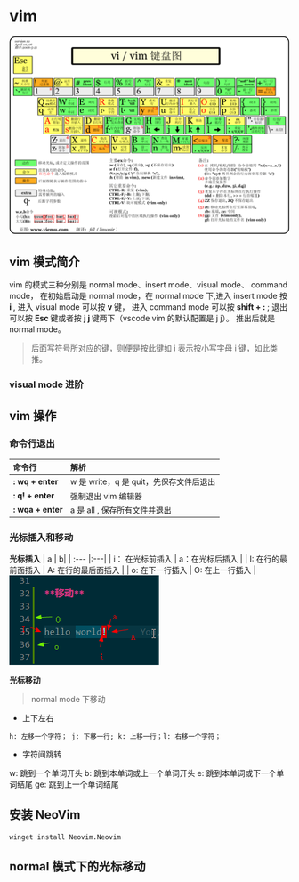 # vim

<img src="./vim-map.gif" />

## vim 模式简介

vim 的模式三种分别是 normal mode、insert mode、visual mode、 command mode， 在初始启动是 normal mode，在 normal mode 下,进入 insert mode 按 <b> i </b>, 进入 visual mode 可以按 <b> v </b> 键， 进入 command mode 可以按 <b> shift + : </b>; 退出可以按 <b> Esc </b> 键或者按 <b> j j </b> 键两下（vscode vim 的默认配置是 j j）。 推出后就是 normal mode。

> 后面写符号所对应的键，则便是按此键如 i 表示按小写字母 i 键，如此类推。

### visual mode 进阶

## vim 操作

### 命令行退出

| 命令行                 | 解析                                    |
| :--------------------- | :-------------------------------------- |
| <b> : wq + enter</b>   | w 是 write，q 是 quit，先保存文件后退出 |
| <b> : q! + enter </b>  | 强制退出 vim 编辑器                     |
| <b> : wqa + enter </b> | a 是 all , 保存所有文件并退出           |

### 光标插入和移动

**光标插入**
| a | b|
| :--- |:---|
| i： 在光标前插入 | a：在光标后插入 |
| I: 在行的最前面插入 | A: 在行的最后面插入 |
| o: 在下一行插入 | O: 在上一行插入 |
<img src="./cursor.png" />

**光标移动**

> normal mode 下移动

- 上下左右

```
h: 左移一个字符； j: 下移一行; k: 上移一行；l: 右移一个字符；
```

- 字符间跳转

w: 跳到一个单词开头
b: 跳到本单词或上一个单词开头
e: 跳到本单词或下一个单词结尾
ge: 跳到上一个单词结尾

## 安装 NeoVim

    winget install Neovim.Neovim

## normal 模式下的光标移动
